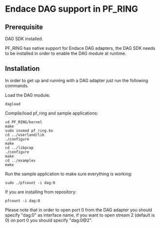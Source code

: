 # Endace DAG support in PF_RING

## Prerequisite
DAG SDK installed.

PF_RING has native support for Endace DAG adapters, the DAG SDK needs to be 
installed in order to enable the DAG module at runtime.

## Installation
In order to get up and running with a DAG adapter just run the following commands.

Load the DAG module:

```
dagload
```

Compile/load pf_ring and sample applications:

```
cd PF_RING/kernel
make
sudo insmod pf_ring.ko
cd ../userland/lib
./configure
make
cd ../libpcap
./configure
make
cd ../examples
make
```

Run the sample application to make sure everything is working:

```
sudo ./pfcount -i dag:0
```

If you are installing from repository:

```
pfcount -i dag:0
```

Please note that in order to open port 0 from the DAG adapter you should 
specify "dag:0" as interface name, if you want to open stream 2 (default is 0)
on port 0 you should specify "dag:0@2".
